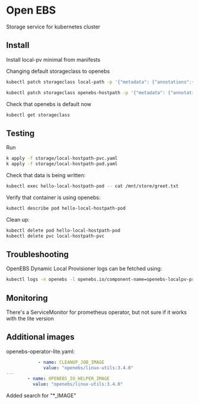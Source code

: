 # Open EBS

Storage service for kubernetes cluster

## Install

Install local-pv minimal from manifests

Changing default storageclass to openebs
```sh
kubectl patch storageclass local-path -p '{"metadata": {"annotations":{"storageclass.kubernetes.io/is-default-class":"false"}}}'

kubectl patch storageclass openebs-hostpath -p '{"metadata": {"annotations":{"storageclass.kubernetes.io/is-default-class":"true"}}}'
```

Check that openebs is default now
```sh
kubectl get storageclass
```

## Testing

Run
```sh
k apply -f storage/local-hostpath-pvc.yaml
k apply -f storage/local-hostpath-pod.yaml
```

Check that data is being written:
```sh
kubectl exec hello-local-hostpath-pod -- cat /mnt/store/greet.txt
```

Verify that container is using openebs:
```sh
kubectl describe pod hello-local-hostpath-pod
```

Clean up:
```sh
kubectl delete pod hello-local-hostpath-pod
kubectl delete pvc local-hostpath-pvc
```

## Troubleshooting
OpenEBS Dynamic Local Provisioner logs can be fetched using:
```sh
kubectl logs -n openebs -l openebs.io/component-name=openebs-localpv-provisioner
```

## Monitoring

There's a ServiceMonitor for prometheus operator, but not sure if it works with the lite version

## Additional images

openebs-operator-lite.yaml:
```yaml
            - name: CLEANUP_JOB_IMAGE
              value: "openebs/linux-utils:3.4.0"
---
        - name: OPENEBS_IO_HELPER_IMAGE
          value: "openebs/linux-utils:3.4.0"
```

Added search for "*_IMAGE"